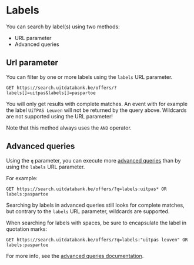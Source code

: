 ---
---

# Labels

You can search by label\(s\) using two methods:

* URL parameter
* Advanced queries

## Url parameter

You can filter by one or more labels using the `labels` URL parameter.

```
GET https://search.uitdatabank.be/offers/?labels[]=uitpas&labels[]=paspartoe
```

You will only get results with complete matches. An event with for example the label `UiTPAS Leuven` will not be returned by the query above. Wildcards are not supported using the URL parameter!

Note that this method always uses the `AND` operator.

## Advanced queries

Using the `q` parameter, you can execute more [advanced queries](/reference/advanced-queries.md) than by using the `labels` URL parameter.

For example:

```
GET https://search.uitdatabank.be/offers/?q=labels:uitpas* OR labels:paspartoe
```

Searching by labels in advanced queries still looks for complete matches, but contrary to the `labels` URL parameter, wildcards are supported.

When searching for labels with spaces, be sure to encapsulate the label in quotation marks:

```
GET https://search.uitdatabank.be/offers/?q=labels:"uitpas leuven" OR labels:paspartoe
```

For more info, see the [advanced queries documentation](/reference/advanced-queries.md).
